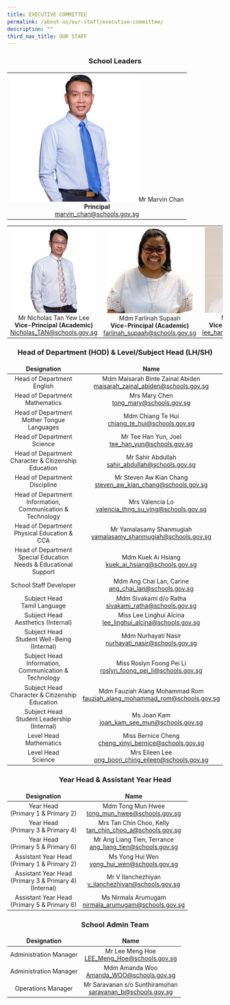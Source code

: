 ```yaml
---
title: EXECUTIVE COMMITTEE
permalink: /about-us/our-staff/executive-committee/
description: ""
third_nav_title: OUR STAFF
---
```

### **<center>School Leaders</center>**

<style>
td, th {
   border: none!important;
}
</style>

| |
| :--------: |
| <img src="/images/About%20us/EXCO/Marvin_Chan_3.png" alt="" style="width:300px;height:299px;">Mr Marvin Chan<br>**Principal**<br>[marvin_chan@schools.gov.sg](mailto:marvin_chan@schools.gov.sg) |

| | | |
| :--------: | :--------: | :--------: |
| <img src="/images/About%20us/EXCO/Nicholas_Tan_3.png" alt="" style="width:200px;height:200px;">Mr Nicholas Tan Yew Lee<br>**Vice-Principal (Academic)**<br>[Nicholas_TAN@schools.gov.sg](mailto:Nicholas_TAN@schools.gov.sg) | <img src="/images/About%20us/EXCO/Farlinah_2.jpg" alt="" style="width:200px;height:201px;">Mdm Farlinah Supaah<br>**Vice-Principal (Academic)**<br>[farlinah_supaah@schools.gov.sg](mailto:farlinah_supaah@schools.gov.sg) | <img src="/images/About%20us/EXCO/Johnny_Lee_3.jpg" alt="" style="width:200px;height:200px;">Mr Lee Han Keong<br>**Vice-Principal(Academic)**<br>[lee_han_keong@schools.gov.sg](mailto:lee_han_keong@schools.gov.sg) |

### **<center>Head of Department (HOD) & Level/Subject Head (LH/SH)</center>**

| Designation | Name |
| :--------: | :--------: |
| Head of Department<br>English | Mdm Maisarah Binte Zainal Abiden<br>[maisarah_zainal_abiden@schools.gov.sg](mailto:maisarah_zainal_abiden@schools.gov.sg) |
| Head of Department<br>Mathematics | Mrs Mary Chen<br>[tong_mary@schools.gov.sg](mailto:tong_mary@schools.gov.sg) |
| Head of Department<br>Mother Tongue Languages | Mdm Chiang Te Hui<br>[chiang_te_hui@schools.gov.sg](mailto:chiang_te_hui@schools.gov.sg) |
| Head of Department<br>Science | Mr Tee Han Yun, Joel<br>[tee_han_yun@schools.gov.sg](mailto:tee_han_yun@schools.gov.sg) |
| Head of Department<br>Character & Citizenship Education | Mr Sahir Abdullah<br>[sahir_abdullah@schools.gov.sg](mailto:sahir_abdullah@schools.gov.sg) |
| Head of Department<br>Discipline | Mr Steven Aw Kian Chang<br>[steven_aw_kian_chang@schools.gov.sg](mailto:steven_aw_kian_chang@schools.gov.sg) |
| Head of Department<br>Information, Communication & Technology | Mrs Valencia Lo<br>[valencia_thng_su_ying@schools.gov.sg](mailto:valencia_thng_su_ying@schools.gov.sg) |
| Head of Department<br>Physical Education & CCA | Mr Yamalasamy Shanmugiah<br>[yamalasamy_shanmugiah@schools.gov.sg](mailto:yamalasamy_shanmugiah@schools.gov.sg) |
| Head of Department<br>Special Education Needs & Educational Support | Mdm Kuek Ai Hsiang<br>[kuek_ai_hsiang@schools.gov.sg](mailto:kuek_ai_hsiang@schools.gov.sg) |
| School Staff Developer | Mdm Ang Chai Lan, Carine<br>[ang_chai_lan@schools.gov.sg](mailto:ang_chai_lan@schools.gov.sg) |
| Subject Head<br>Tamil Language | Mdm Sivakami d/o Ratha<br>[sivakami_ratha@schools.gov.sg](mailto:sivakami_ratha@schools.gov.sg) |
| Subject Head<br>Aesthetics (Internal) | Miss Lee Linghui Alcina<br>[lee_linghui_alcina@schools.gov.sg](mailto:lee_linghui_alcina@schools.gov.sg) |
| Subject Head<br>Student Well-Being (Internal) | Mdm Nurhayati Nasir<br>[nurhayati_nasir@schools.gov.sg](mailto:nurhayati_nasir@schools.gov.sg) |
|Subject Head<br>Information, Communication & Technology | Miss Roslyn Foong Pei Li<br>[roslyn_foong_pei_li@schools.gov.sg](mailto:roslyn_foong_pei_li@schools.gov.sg) |
| Subject Head<br>Character & Citizenship Education | Mdm Fauziah Alang Mohammad Rom<br>[fauziah_alang_mohammad_rom@schools.gov.sg](mailto:fauziah_alang_mohammad_rom@schools.gov.sg) |
| Subject Head<br>Student Leadership (Internal) | Ms Joan Kam<br>[joan_kam_see_mun@schools.gov.sg](mailto:joan_kam_see_mun@schools.gov.sg) |
| Level Head<br>Mathematics | Miss Bernice Cheng<br>[cheng_xinyi_bernice@schools.gov.sg](mailto:cheng_xinyi_bernice@schools.gov.sg) |
| Level Head<br>Science | Mrs Eileen Lee<br>[ong_boon_ching_eileen@schools.gov.sg](mailto:ong_boon_ching_eileen@schools.gov.sg) |

### **<center>Year Head & Assistant Year Head</center>**

| Designation | Name |
| :--------: | :--------: |
| Year Head<br>(Primary 1 & Primary 2) | Mdm Tong Mun Hwee<br>[tong_mun_hwee@schools.gov.sg](mailto:tong_mun_hwee@schools.gov.sg) |
|Year Head<br>(Primary 3 & Primary 4) | Mrs Tan Chin Choo, Kelly<br>[tan_chin_choo_a@schools.gov.sg](mailto:tan_chin_choo_a@schools.gov.sg) |
| Year Head<br>(Primary 5 & Primary 6) |Mr Ang Liang Tien, Terrance<br>[ang_liang_tien@schools.gov.sg](mailto:ang_liang_tien@schools.gov.sg) |
| Assistant Year Head<br>(Primary 1 & Primary 2) | Ms Yong Hui Wen<br>[yong_hui_wen@schools.gov.sg](mailto:yong_hui_wen@schools.gov.sg) |
| Assistant Year Head<br>(Primary 3 & Primary 4)<br>(Internal) | Mr V Ilanchezhiyan<br>[v_ilanchezhiyan@schools.gov.sg](mailto:v_ilanchezhiyan@schools.gov.sg) |
| Assistant Year Head<br>(Primary 5 & Primary 6) | Ms Nirmala Arumugam<br>[nirmala_arumugam@schools.gov.sg](mailto:nirmala_arumugam@schools.gov.sg) |

### **<center>School Admin Team</center>**

| Designation | Name |
| :--------: | :--------: |
| Administration Manager | Mr Lee Meng Hoe<br>[LEE_Meng_Hoe@schools.gov.sg](mailto:LEE_Meng_Hoe@schools.gov.sg) |
| Administration Manager | Mdm Amanda Woo<br>[Amanda_WOO@schools.gov.sg](mailto:Amanda_WOO@schools.gov.sg) |
| Operations Manager | Mr Saravanan s/o Sunthiramohan<br>[saravanan_b@schools.gov.sg](mailto:saravanan_b@schools.gov.sg) |